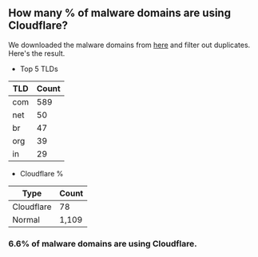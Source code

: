 ## How many % of malware domains are using Cloudflare?


We downloaded the malware domains from [here](https://urlhaus.abuse.ch) and filter out duplicates.
Here's the result.


[//]: # (start replacement)


- Top 5 TLDs

| TLD | Count |
| --- | --- |
| com | 589 |
| net | 50 |
| br | 47 |
| org | 39 |
| in | 29 |


- Cloudflare %

| Type | Count |
| --- | --- |
| Cloudflare | 78 |
| Normal | 1,109 |


### 6.6% of malware domains are using Cloudflare.